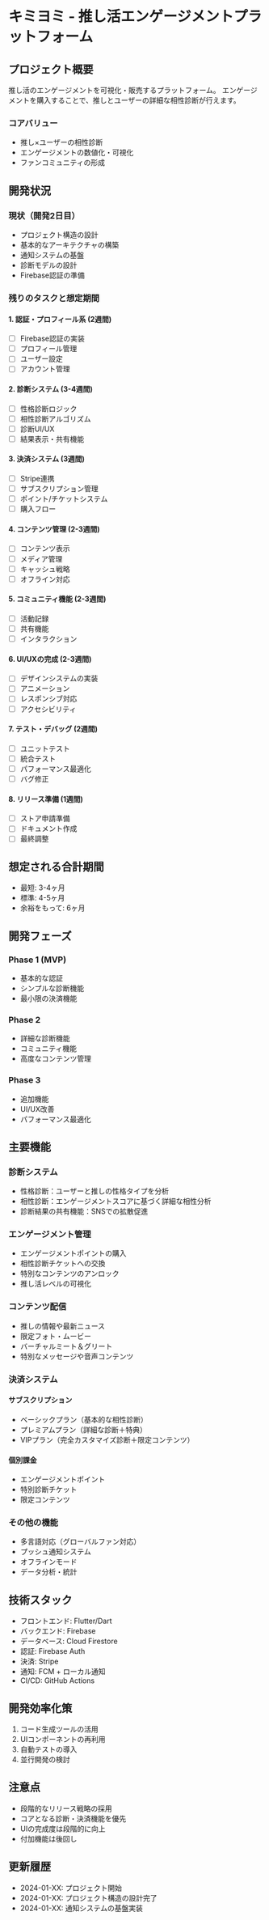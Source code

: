# キミヨミ - 推し活エンゲージメントプラットフォーム

## プロジェクト概要

推し活のエンゲージメントを可視化・販売するプラットフォーム。
エンゲージメントを購入することで、推しとユーザーの詳細な相性診断が行えます。

### コアバリュー
- 推し×ユーザーの相性診断
- エンゲージメントの数値化・可視化
- ファンコミュニティの形成

## 開発状況

### 現状（開発2日目）
- プロジェクト構造の設計
- 基本的なアーキテクチャの構築
- 通知システムの基盤
- 診断モデルの設計
- Firebase認証の準備

### 残りのタスクと想定期間

#### 1. 認証・プロフィール系 (2週間)
- [ ] Firebase認証の実装
- [ ] プロフィール管理
- [ ] ユーザー設定
- [ ] アカウント管理

#### 2. 診断システム (3-4週間)
- [ ] 性格診断ロジック
- [ ] 相性診断アルゴリズム
- [ ] 診断UI/UX
- [ ] 結果表示・共有機能

#### 3. 決済システム (3週間)
- [ ] Stripe連携
- [ ] サブスクリプション管理
- [ ] ポイント/チケットシステム
- [ ] 購入フロー

#### 4. コンテンツ管理 (2-3週間)
- [ ] コンテンツ表示
- [ ] メディア管理
- [ ] キャッシュ戦略
- [ ] オフライン対応

#### 5. コミュニティ機能 (2-3週間)
- [ ] 活動記録
- [ ] 共有機能
- [ ] インタラクション

#### 6. UI/UXの完成 (2-3週間)
- [ ] デザインシステムの実装
- [ ] アニメーション
- [ ] レスポンシブ対応
- [ ] アクセシビリティ

#### 7. テスト・デバッグ (2週間)
- [ ] ユニットテスト
- [ ] 統合テスト
- [ ] パフォーマンス最適化
- [ ] バグ修正

#### 8. リリース準備 (1週間)
- [ ] ストア申請準備
- [ ] ドキュメント作成
- [ ] 最終調整

## 想定される合計期間
- 最短: 3-4ヶ月
- 標準: 4-5ヶ月
- 余裕をもって: 6ヶ月

## 開発フェーズ

### Phase 1 (MVP)
- 基本的な認証
- シンプルな診断機能
- 最小限の決済機能

### Phase 2
- 詳細な診断機能
- コミュニティ機能
- 高度なコンテンツ管理

### Phase 3
- 追加機能
- UI/UX改善
- パフォーマンス最適化

## 主要機能

### 診断システム
- 性格診断：ユーザーと推しの性格タイプを分析
- 相性診断：エンゲージメントスコアに基づく詳細な相性分析
- 診断結果の共有機能：SNSでの拡散促進

### エンゲージメント管理
- エンゲージメントポイントの購入
- 相性診断チケットへの交換
- 特別なコンテンツのアンロック
- 推し活レベルの可視化

### コンテンツ配信
- 推しの情報や最新ニュース
- 限定フォト・ムービー
- バーチャルミート＆グリート
- 特別なメッセージや音声コンテンツ

### 決済システム
#### サブスクリプション
- ベーシックプラン（基本的な相性診断）
- プレミアムプラン（詳細な診断＋特典）
- VIPプラン（完全カスタマイズ診断＋限定コンテンツ）

#### 個別課金
- エンゲージメントポイント
- 特別診断チケット
- 限定コンテンツ

### その他の機能
- 多言語対応（グローバルファン対応）
- プッシュ通知システム
- オフラインモード
- データ分析・統計

## 技術スタック
- フロントエンド: Flutter/Dart
- バックエンド: Firebase
- データベース: Cloud Firestore
- 認証: Firebase Auth
- 決済: Stripe
- 通知: FCM + ローカル通知
- CI/CD: GitHub Actions

## 開発効率化策
1. コード生成ツールの活用
2. UIコンポーネントの再利用
3. 自動テストの導入
4. 並行開発の検討

## 注意点
- 段階的なリリース戦略の採用
- コアとなる診断・決済機能を優先
- UIの完成度は段階的に向上
- 付加機能は後回し

## 更新履歴
- 2024-01-XX: プロジェクト開始
- 2024-01-XX: プロジェクト構造の設計完了
- 2024-01-XX: 通知システムの基盤実装